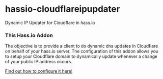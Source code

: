 # hassio-cloudflareipupdater
Dynamic IP Updater for Cloudflare in hass.io

### This Hass.io Addon

The objective is to provide a client to do dynamic dns updates in Cloudflare on behalf of your hass.io server. The configuration of this addon allows you to setup your Cloudflare domain to dynamically update whenever a change of your public IP address occurs.

[Find out how to configure it here!](https://github.com/davidramosweb/hassio_cloudflareipupdater)